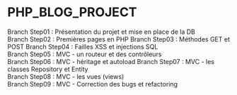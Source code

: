 # PHP_BLOG_PROJECT

Branch Step01 : Présentation du projet et mise en place de la DB  
Branch Step02 : Premières pages en PHP 
Branch Step03 : Méthodes GET et POST 
Branch Step04 : Failles XSS et injections SQL  
Branch Step05 : MVC - un routeur et des contrôleurs  
Branch Step06 : MVC - héritage et autoload 
Branch Step07 : MVC - les classes Repository et Entity  
Branch Step08 : MVC - les vues (views)   
Branch Step09 : MVC - Correction des bugs et refactoring  
